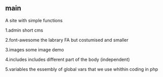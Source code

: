 ## main
A site with simple functions

1.admin
short cms 

2.font-awesome
the labrary FA but costumised and smaller

3.images
some image demo

4.includes
includes different part of the body (independent)

5.variables
the essembly of global vars that we use whithin coding in php
